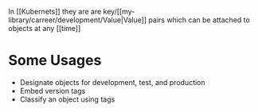 In [[Kubernets]] they are are key/[[my-library/carreer/development/Value|Value]] pairs which can be attached to objects at any [[time]]

# Some Usages

* Designate objects for development, test, and production
* Embed version tags
* Classify an object using tags